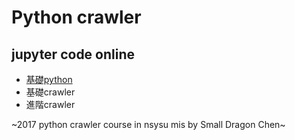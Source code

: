 # Python crawler

## jupyter code online
- [基礎python](https://teacher144123.github.io/PythonCrawler/basic_python/)
- 基礎crawler
- 進階crawler
<!-- - [基礎crawler](https://teacher144123.github.io/PythonCrawler/basic_python/) -->
<!-- - [進階crawler](https://teacher144123.github.io/PythonCrawler/basic_python/) -->

~2017 python crawler course in nsysu mis by Small Dragon Chen~
